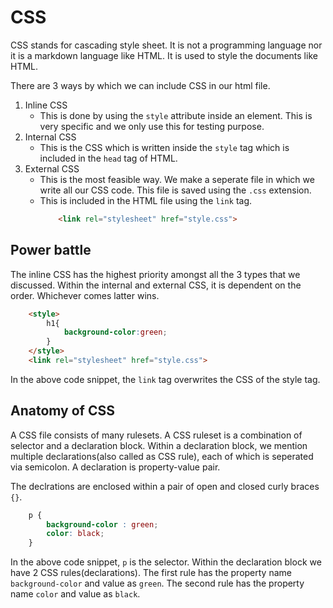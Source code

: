 # CSS

CSS stands for cascading style sheet. It is not a programming language nor it is a markdown language like HTML.
It is used to style the documents like HTML.

There are 3 ways by which we can include CSS in our html file.

1. Inline CSS
    - This is done by using the `style` attribute inside an element. This is very specific and we only use this for testing purpose.
2. Internal CSS
    - This is the CSS which is written inside the `style` tag which is included in the `head` tag of HTML.
3. External CSS
    - This is the most feasible way. We make a seperate file in which we write all our CSS code. This file is saved using the `.css` extension.
    - This is included in the HTML file using the `link` tag.
        ```HTML
            <link rel="stylesheet" href="style.css">
        ```

## Power battle

The inline CSS has the highest priority amongst all the 3 types that we discussed. Within the internal and external CSS, it is dependent
on the order. Whichever comes latter wins.

```HTML
    <style>
        h1{
            background-color:green;
        }
    </style>
    <link rel="stylesheet" href="style.css"> 
```
In the above code snippet, the `link` tag overwrites the CSS of the style tag.

## Anatomy of CSS 

A CSS file consists of many rulesets. A CSS ruleset is a combination of selector and a declaration block. Within a declaration block,
we mention multiple declarations(also called as CSS rule), each of which is seperated via semicolon. A declaration is property-value pair.

The declrations are enclosed within a pair of open and closed curly braces `{}`.

```CSS
    p {
        background-color : green;
        color: black;
    }
```

In the above code snippet, `p` is the selector. Within the declaration block we have 2 CSS rules(declarations). The first rule has the property name `background-color` and value as `green`. The second rule has the property name `color` and value as `black`.
